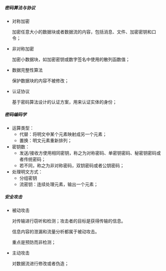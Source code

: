 ##### 密码算法与协议

- 对称加密

    加密任意大小的数据块或者数据流的内容，包括消息、文件、加密密钥和口令；

- 非对称加密

    加密小数据块，如加密密钥或数字签名中使用的散列函数值；

- 数据完整性算法

    保护数据块的内容不被修改；

- 认证协议

    基于密码算法设计的认证方案，用来认证实体的身份；



##### 密码编码学

- 运算类型：
    - 代替：将明文中某个元素映射成另一个元素；
    - 置换：明文元素重新排列；
- 密钥数：
    - 发送/接收方使用相同密钥，称之为对称密码、单密钥密码、秘密钥密码或者传统密码；
    - 若不同，称之为非对称密码，双钥密码或者公钥密码；
- 处理明文方式：
    - 分组密钥
    - 流密钥：连续处理元素，输出一个元素；



##### 安全攻击

- 被动攻击

    对传输进行窃听和检测；攻击者的目标是获得传输的信息。

    信息内容的泄漏和流量分析都属于被动攻击。

    重点是预防而非检测；

- 主动攻击

    对数据流进行修改或者伪造； 
